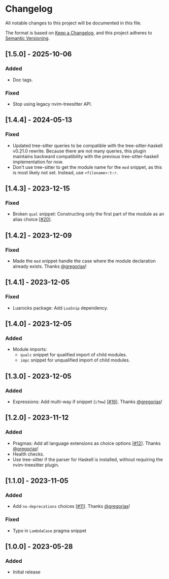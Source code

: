 <!-- markdownlint-disable -->
# Changelog

All notable changes to this project will be documented in this file.

The format is based on [Keep a Changelog](https://keepachangelog.com/en/1.0.0/),
and this project adheres to [Semantic Versioning](https://semver.org/spec/v2.0.0.html).

## [1.5.0] - 2025-10-06

### Added

- Doc tags.

### Fixed

- Stop using legacy nvim-treesitter API.

## [1.4.4] - 2024-05-13

### Fixed

- Updated tree-sitter queries to be compatible with the
  tree-sitter-haskell v0.21.0 rewrite.
  Because there are not many queries, this plugin maintains backward
  compatibility with the previous tree-sitter-haskell implementation for now.
- Don't use tree-sitter to get the module name for the `mod` snippet,
  as this is most likely not set. Instead, use `<filename>:t:r`.

## [1.4.3] - 2023-12-15

### Fixed

- Broken `qual` snippet: Constructing only the first
  part of the module as an alias choice [[#20](https://github.com/mrcjkb/haskell-snippets.nvim/issues/20)].

## [1.4.2] - 2023-12-09

### Fixed

- Made the `mod` snippet handle the case where the module declaration already
  exists.
  Thanks [@gregorias](https://github.com/gregorias)!

## [1.4.1] - 2023-12-05

### Fixed

- Luarocks package: Add `LuaSnip` dependency.

## [1.4.0] - 2023-12-05

### Added

- Module imports:
  - `qualc` snippet for qualified import of child modules.
  - `impc` snippet for unqualified import of child modules.

## [1.3.0] - 2023-12-05

### Added

- Expressions: Add multi-way if snippet (`ifmw`) [[#16](https://github.com/mrcjkb/haskell-snippets.nvim/pull/16)].
  Thanks [@gregorias](https://github.com/gregorias)!

## [1.2.0] - 2023-11-12

### Added

- Pragmas: Add all language extensions as choice options [[#12](https://github.com/mrcjkb/haskell-snippets.nvim/pull/12#event-10934080925)].
  Thanks [@gregorias](https://github.com/gregorias)!
- Health checks.
- Use tree-sitter if the parser for Haskell is installed,
  without requiring the nvim-treesitter plugin.

## [1.1.0] - 2023-11-05

### Added

- Add `no-deprecations` choices [[#11](https://github.com/mrcjkb/haskell-snippets.nvim/pull/11)].
  Thanks [@gregorias](https://github.com/gregorias)!

### Fixed

- Typo in `LambdaCase` pragma snippet

## [1.0.0] - 2023-05-28

### Added

- Initial release
